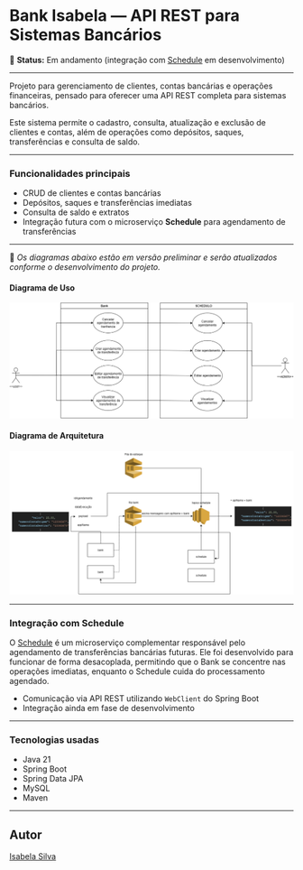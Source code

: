 # Bank Isabela — API REST para Sistemas Bancários

🚧 **Status:** Em andamento (integração com [Schedule](https://github.com/Isabela01vSilva/schedule) em desenvolvimento)

---

Projeto para gerenciamento de clientes, contas bancárias e operações financeiras, pensado para oferecer uma API REST completa para sistemas bancários.

Este sistema permite o cadastro, consulta, atualização e exclusão de clientes e contas, além de operações como depósitos, saques, transferências e consulta de saldo.

---

### Funcionalidades principais

- CRUD de clientes e contas bancárias  
- Depósitos, saques e transferências imediatas  
- Consulta de saldo e extratos  
- Integração futura com o microserviço **Schedule** para agendamento de transferências

---

📌 *Os diagramas abaixo estão em versão preliminar e serão atualizados conforme o desenvolvimento do projeto.*

#### Diagrama de Uso   
![Diagrama de Uso](docs/diagrama-uso.png)

#### Diagrama de Arquitetura  
![Diagrama de Arquitetura](docs/diagrama-arquitetura.png)

---

### Integração com Schedule

O [Schedule](https://github.com/Isabela01vSilva/schedule) é um microserviço complementar responsável pelo agendamento de transferências bancárias futuras. Ele foi desenvolvido para funcionar de forma desacoplada, permitindo que o Bank se concentre nas operações imediatas, enquanto o Schedule cuida do processamento agendado.

- Comunicação via API REST utilizando `WebClient` do Spring Boot  
- Integração ainda em fase de desenvolvimento

---

### Tecnologias usadas

- Java 21  
- Spring Boot  
- Spring Data JPA  
- MySQL   
- Maven  

---

## Autor

[Isabela Silva](https://www.linkedin.com/in/isabela01vsilva)
